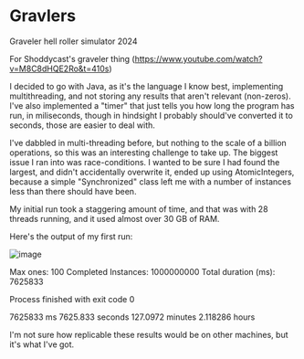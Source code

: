 # Gravlers
Graveler hell roller simulator 2024

For Shoddycast's graveler thing (https://www.youtube.com/watch?v=M8C8dHQE2Ro&t=410s)

I decided to go with Java, as it's the language I know best, implementing multithreading, and not storing any results that aren't relevant (non-zeros).
I've also implemented a "timer" that just tells you how long the program has run, in miliseconds, though in hindsight I probably should've converted it to seconds, those are easier to deal with.

I've dabbled in multi-threading before, but nothing to the scale of a billion operations, so this was an interesting challenge to take up.
The biggest issue I ran into was race-conditions. I wanted to be sure I had found the largest, and didn't accidentally overwrite it, ended up using AtomicIntegers, because a simple "Synchronized" class left me with a number of instances less than there should have been.

My initial run took a staggering amount of time, and that was with 28 threads running, and it used almost over 30 GB of RAM.

Here's the output of my first run:

![image](https://github.com/user-attachments/assets/9b858e7e-9fcf-4b97-9408-357b5276f418)


Max ones: 100
Completed Instances: 1000000000
Total duration (ms): 7625833

Process finished with exit code 0

7625833 ms
7625.833 seconds
127.0972 minutes
2.118286 hours

I'm not sure how replicable these results would be on other machines, but it's what I've got.
